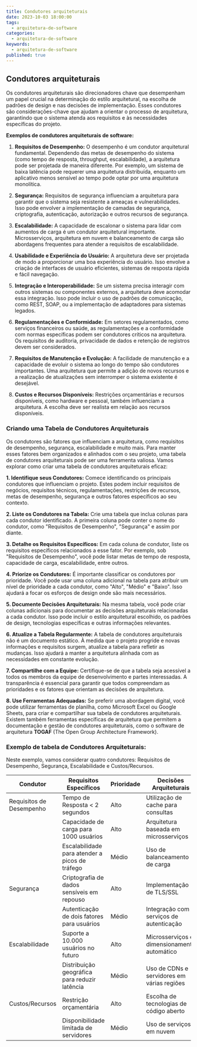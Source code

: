 ```yaml
---
title: Condutores arquiteturais
date: 2023-10-03 18:00:00
tags:
  - arquitetura-de-software
categories:
  - arquitetura-de-software
keywords:
  - arquitetura-de-software
published: true
---
```

## Condutores arquiteturais

Os condutores arquiteturais são direcionadores chave que desempenham um papel crucial na determinação do estilo arquitetural, na escolha de padrões de design e nas decisões de implementação. Esses condutores são considerações-chave que ajudam a orientar o processo de arquitetura, garantindo que o sistema atenda aos requisitos e às necessidades específicas do projeto.

**Exemplos de condutores arquiteturais de software:**

1. **Requisitos de Desempenho:** O desempenho é um condutor arquitetural fundamental. Dependendo das metas de desempenho do sistema (como tempo de resposta, throughput, escalabilidade), a arquitetura pode ser projetada de maneira diferente. Por exemplo, um sistema de baixa latência pode requerer uma arquitetura distribuída, enquanto um aplicativo menos sensível ao tempo pode optar por uma arquitetura monolítica.

2. **Segurança:** Requisitos de segurança influenciam a arquitetura para garantir que o sistema seja resistente a ameaças e vulnerabilidades. Isso pode envolver a implementação de camadas de segurança, criptografia, autenticação, autorização e outros recursos de segurança.

3. **Escalabilidade:** A capacidade de escalonar o sistema para lidar com aumentos de carga é um condutor arquitetural importante. Microsserviços, arquitetura em nuvem e balanceamento de carga são abordagens frequentes para atender a requisitos de escalabilidade.

4. **Usabilidade e Experiência do Usuário:** A arquitetura deve ser projetada de modo a proporcionar uma boa experiência do usuário. Isso envolve a criação de interfaces de usuário eficientes, sistemas de resposta rápida e fácil navegação.

5. **Integração e Interoperabilidade:** Se um sistema precisa interagir com outros sistemas ou componentes externos, a arquitetura deve acomodar essa integração. Isso pode incluir o uso de padrões de comunicação, como REST, SOAP, ou a implementação de adaptadores para sistemas legados.

6. **Regulamentações e Conformidade:** Em setores regulamentados, como serviços financeiros ou saúde, as regulamentações e a conformidade com normas específicas podem ser condutores críticos na arquitetura. Os requisitos de auditoria, privacidade de dados e retenção de registros devem ser considerados.

7. **Requisitos de Manutenção e Evolução:** A facilidade de manutenção e a capacidade de evoluir o sistema ao longo do tempo são condutores importantes. Uma arquitetura que permite a adição de novos recursos e a realização de atualizações sem interromper o sistema existente é desejável.

8. **Custos e Recursos Disponíveis:** Restrições orçamentárias e recursos disponíveis, como hardware e pessoal, também influenciam a arquitetura. A escolha deve ser realista em relação aos recursos disponíveis.


### **Criando uma Tabela de Condutores Arquiteturais**

Os condutores são fatores que influenciam a arquitetura, como requisitos de desempenho, segurança, escalabilidade e muito mais. Para manter esses fatores bem organizados e alinhados com o seu projeto, uma tabela de condutores arquiteturais pode ser uma ferramenta valiosa. Vamos explorar como criar uma tabela de condutores arquiteturais eficaz:

**1. Identifique seus Condutores:** Comece identificando os principais condutores que influenciam o projeto. Estes podem incluir requisitos de negócios, requisitos técnicos, regulamentações, restrições de recursos, metas de desempenho, segurança e outros fatores específicos ao seu contexto.

**2. Liste os Condutores na Tabela:** Crie uma tabela que inclua colunas para cada condutor identificado. A primeira coluna pode conter o nome do condutor, como "Requisitos de Desempenho", "Segurança" e assim por diante.

**3. Detalhe os Requisitos Específicos:** Em cada coluna de condutor, liste os requisitos específicos relacionados a esse fator. Por exemplo, sob "Requisitos de Desempenho", você pode listar metas de tempo de resposta, capacidade de carga, escalabilidade, entre outros.

**4. Priorize os Condutores:** É importante classificar os condutores por prioridade. Você pode usar uma coluna adicional na tabela para atribuir um nível de prioridade a cada condutor, como "Alto", "Médio" e "Baixo". Isso ajudará a focar os esforços de design onde são mais necessários.

**5. Documente Decisões Arquiteturais:** Na mesma tabela, você pode criar colunas adicionais para documentar as decisões arquiteturais relacionadas a cada condutor. Isso pode incluir o estilo arquitetural escolhido, os padrões de design, tecnologias específicas e outras informações relevantes.

**6. Atualize a Tabela Regularmente:** A tabela de condutores arquiteturais não é um documento estático. À medida que o projeto progride e novas informações e requisitos surgem, atualize a tabela para refletir as mudanças. Isso ajudará a manter a arquitetura alinhada com as necessidades em constante evolução.

**7. Compartilhe com a Equipe:** Certifique-se de que a tabela seja acessível a todos os membros da equipe de desenvolvimento e partes interessadas. A transparência é essencial para garantir que todos compreendam as prioridades e os fatores que orientam as decisões de arquitetura.

**8. Use Ferramentas Adequadas:** Se preferir uma abordagem digital, você pode utilizar ferramentas de planilha, como Microsoft Excel ou Google Sheets, para criar e compartilhar sua tabela de condutores arquiteturais. Existem também ferramentas específicas de arquitetura que permitem a documentação e gestão de condutores arquiteturais, como o software de arquitetura **TOGAF** (The Open Group Architecture Framework).

### Exemplo de tabela de Condutores Arquiteturais:

Neste exemplo, vamos considerar quatro condutores: Requisitos de Desempenho, Segurança, Escalabilidade e Custos/Recursos.

| Condutor                 | Requisitos Específicos                            | Prioridade  | Decisões Arquiteturais                     |
|--------------------------|--------------------------------------------------|------------|-------------------------------------------|
| Requisitos de Desempenho | Tempo de Resposta < 2 segundos                   | Alto       | Utilização de cache para consultas      |
|                          | Capacidade de carga para 1000 usuários           | Alto       | Arquitetura baseada em microsserviços     |
|                          | Escalabilidade para atender a picos de tráfego   | Médio      | Uso de balanceamento de carga            |
| Segurança                | Criptografia de dados sensíveis em repouso        | Alto       | Implementação de TLS/SSL                 |
|                          | Autenticação de dois fatores para usuários        | Médio      | Integração com serviços de autenticação  |
| Escalabilidade           | Suporte a 10.000 usuários no futuro               | Alto       | Microsserviços e dimensionamento automático |
|                          | Distribuição geográfica para reduzir latência    | Médio      | Uso de CDNs e servidores em várias regiões  |
| Custos/Recursos          | Restrição orçamentária                           | Alto       | Escolha de tecnologias de código aberto   |
|                          | Disponibilidade limitada de servidores           | Médio      | Uso de serviços em nuvem                   |

